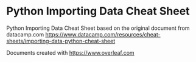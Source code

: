 # Python Importing Data Cheat Sheet
 Python Importing Data Cheat Sheet based on the original document from datacamp.com
 https://www.datacamp.com/resources/cheat-sheets/importing-data-python-cheat-sheet

Documents created with https://www.overleaf.com
